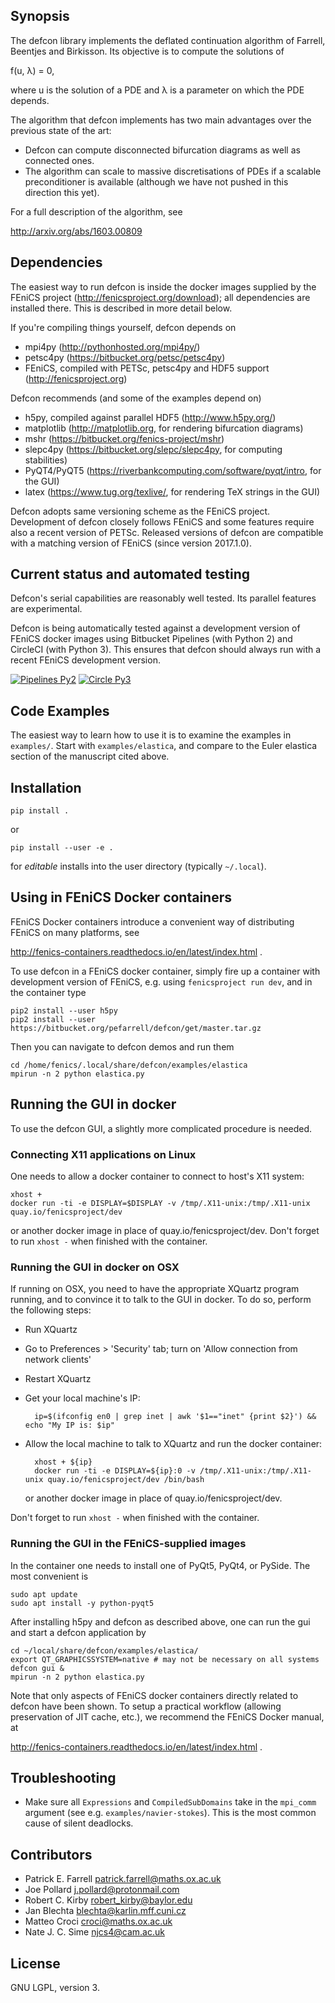 ## Synopsis

The defcon library implements the deflated continuation algorithm of
Farrell, Beentjes and Birkisson. Its objective is to compute the
solutions of

f(u, λ) = 0,

where u is the solution of a PDE and λ is a parameter on which the PDE
depends.

The algorithm that defcon implements has two main advantages over the
previous state of the art:

* Defcon can compute disconnected bifurcation diagrams as well as connected
  ones.
* The algorithm can scale to massive discretisations of PDEs if a scalable
  preconditioner is available (although we have not pushed in this direction
  this yet).

For a full description of the algorithm, see

http://arxiv.org/abs/1603.00809

## Dependencies

The easiest way to run defcon is inside the docker images supplied by the FEniCS
project (http://fenicsproject.org/download); all dependencies are installed
there. This is described in more detail below.

If you're compiling things yourself, defcon depends on

* mpi4py (http://pythonhosted.org/mpi4py/)
* petsc4py (https://bitbucket.org/petsc/petsc4py)
* FEniCS, compiled with PETSc, petsc4py and HDF5 support (http://fenicsproject.org)

Defcon recommends (and some of the examples depend on)

* h5py, compiled against parallel HDF5 (http://www.h5py.org/)
* matplotlib (http://matplotlib.org, for rendering bifurcation diagrams)
* mshr (https://bitbucket.org/fenics-project/mshr)
* slepc4py (https://bitbucket.org/slepc/slepc4py, for computing stabilities)
* PyQT4/PyQT5 (https://riverbankcomputing.com/software/pyqt/intro, for the GUI)
* latex (https://www.tug.org/texlive/, for rendering TeX strings in the GUI)

Defcon adopts same versioning scheme as the FEniCS project. Development of
defcon closely follows FEniCS and some features require also a recent version of
PETSc. Released versions of defcon are compatible with a matching version of
FEniCS (since version 2017.1.0).

## Current status and automated testing

Defcon's serial capabilities are reasonably well tested. Its parallel features
are experimental.

Defcon is being automatically tested against a development version of FEniCS
docker images using Bitbucket Pipelines (with Python 2) and CircleCI (with
Python 3). This ensures that defcon should always run with a recent FEniCS
development version.

[![Pipelines Py2](https://bitbucket-badges.useast.atlassian.io/badge/fenics-project/dolfin.svg)](https://bitbucket.org/fenics-project/dolfin/addon/pipelines/home)
[![Circle Py3](https://circleci.com/bb/pefarrell/defcon.svg?style=svg)](https://circleci.com/bb/pefarrell/defcon)

## Code Examples

The easiest way to learn how to use it is to examine the examples in
`examples/`. Start with `examples/elastica`, and compare to the Euler elastica
section of the manuscript cited above.

## Installation

    pip install .

or

    pip install --user -e .

for *editable* installs into the user directory (typically `~/.local`).

## Using in FEniCS Docker containers

FEniCS Docker containers introduce a convenient way of distributing FEniCS on
many platforms, see

http://fenics-containers.readthedocs.io/en/latest/index.html .

To use defcon in a FEniCS docker container, simply fire up a container with
development version of FEniCS, e.g. using `fenicsproject run dev`, and in the
container type

    pip2 install --user h5py
    pip2 install --user https://bitbucket.org/pefarrell/defcon/get/master.tar.gz

Then you can navigate to defcon demos and run them

    cd /home/fenics/.local/share/defcon/examples/elastica
    mpirun -n 2 python elastica.py

## Running the GUI in docker

To use the defcon GUI, a slightly more complicated procedure is needed.

### Connecting X11 applications on Linux
One needs to allow a docker container to connect to host's X11 system:

    xhost +
    docker run -ti -e DISPLAY=$DISPLAY -v /tmp/.X11-unix:/tmp/.X11-unix quay.io/fenicsproject/dev

or another docker image in place of quay.io/fenicsproject/dev.
Don't forget to run `xhost -` when finished with the container.

### Running the GUI in docker on OSX
If running on OSX, you need to have the appropriate XQuartz program running, and to
convince it to talk to the GUI in docker. To do so, perform the following steps:

* Run XQuartz
* Go to Preferences > 'Security' tab; turn on 'Allow connection from network clients'
* Restart XQuartz
* Get your local machine's IP:

        ip=$(ifconfig en0 | grep inet | awk '$1=="inet" {print $2}') && echo "My IP is: $ip"

* Allow the local machine to talk to XQuartz and run the docker container:

        xhost + ${ip}
        docker run -ti -e DISPLAY=${ip}:0 -v /tmp/.X11-unix:/tmp/.X11-unix quay.io/fenicsproject/dev /bin/bash

  or another docker image in place of quay.io/fenicsproject/dev.

Don't forget to run `xhost -` when finished with the container.

### Running the GUI in the FEniCS-supplied images
In the container one needs to install one of PyQt5, PyQt4, or PySide.
The most convenient is

    sudo apt update
    sudo apt install -y python-pyqt5

After installing h5py and defcon as described above, one can run the gui and
start a defcon application by

    cd ~/local/share/defcon/examples/elastica/
    export QT_GRAPHICSSYSTEM=native # may not be necessary on all systems
    defcon gui &
    mpirun -n 2 python elastica.py

Note that only aspects of FEniCS docker containers directly related to defcon
have been shown. To setup a practical workflow (allowing preservation of JIT
cache, etc.), we recommend the FEniCS Docker manual, at

http://fenics-containers.readthedocs.io/en/latest/index.html .

## Troubleshooting

* Make sure all `Expressions` and `CompiledSubDomains` take in the `mpi_comm` argument
  (see e.g. `examples/navier-stokes`). This is the most common cause of silent
  deadlocks.

## Contributors

* Patrick E. Farrell <patrick.farrell@maths.ox.ac.uk>
* Joe Pollard <j.pollard@protonmail.com>
* Robert C. Kirby <robert_kirby@baylor.edu>
* Jan Blechta <blechta@karlin.mff.cuni.cz>
* Matteo Croci <croci@maths.ox.ac.uk>
* Nate J. C. Sime <njcs4@cam.ac.uk>

## License

GNU LGPL, version 3.
